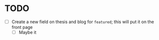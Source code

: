 # TODO

- [ ] Create a new field on thesis and blog for `featured`; this will put it on the front page
  - [ ] Maybe it